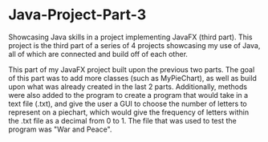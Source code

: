 # Java-Project-Part-3
Showcasing Java skills in a project implementing JavaFX (third part). This project is the third part of a series of 4 projects showcasing my use of Java, all of which are connected and build off of each other.

This part of my JavaFX project built upon the previous two parts. The goal of this part was to add more classes (such as MyPieChart), as well as build upon what was already created in the last 2 parts. Additionally, methods were also added to the program to create a program that would take in a text file (.txt), and give the user a GUI to choose the number of letters to represent on a piechart, which would give the frequency of letters within the .txt file as a decimal from 0 to 1. The file that was used to test the program was "War and Peace".

